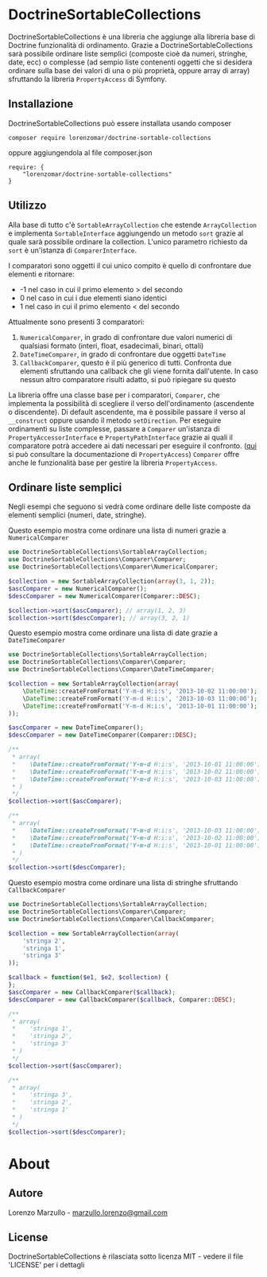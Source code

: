 DoctrineSortableCollections
=============================

DoctrineSortableCollections è una libreria che aggiunge alla libreria base di Doctrine funzionalità di ordinamento.
Grazie a DoctrineSortableCollections sarà possibile ordinare liste semplici (composte cioè da numeri, stringhe, date, ecc) o complesse (ad sempio liste contenenti oggetti che si desidera ordinare sulla base dei valori di una o più proprietà, oppure array di array) sfruttando la libreria `PropertyAccess` di Symfony.

Installazione
-------------

DoctrineSortableCollections può essere installata usando composer

```
composer require lorenzomar/doctrine-sortable-collections
```

oppure aggiungendola al file composer.json

```
require: {
    "lorenzomar/doctrine-sortable-collections"
}
```

Utilizzo
--------

Alla base di tutto c'è `SortableArrayCollection` che estende `ArrayCollection` e implementa `SortableInterface` aggiungendo un metodo `sort` grazie al quale sarà possibile ordinare la collection. L'unico parametro richiesto da `sort` è un'istanza di `ComparerInterface`.

I comparatori sono oggetti il cui unico compito è quello di confrontare due elementi e ritornare:
* -1 nel caso in cui il primo elemento > del secondo
* 0 nel caso in cui i due elementi siano identici
* 1 nel caso in cui il primo elemento < del secondo

Attualmente sono presenti 3 comparatori:

1. `NumericalComparer`, in grado di confrontare due valori numerici di qualsiasi formato (interi, float, esadecimali, binari, ottali)
2. `DateTimeComparer`, in grado di confrontare due oggetti `DateTime`
3. `CallbackComparer`, questo è il più generico di tutti. Confronta due elementi sfruttando una callback che gli viene fornita dall'utente. In caso nessun altro comparatore risulti adatto, si può ripiegare su questo

La libreria offre una classe base per i comparatori, `Comparer`, che implementa la possibilità di scegliere il verso dell'ordinamento (ascendente o discendente). Di default ascendente, ma è possibile passare il verso al `__construct` oppure usando il metodo `setDirection`.
Per eseguire ordinamenti su liste complesse, passare a `Comparer` un'istanza di `PropertyAccessorInterface` e `PropertyPathInterface` grazie ai quali il comparatore potrà accedere ai dati necessari per eseguire il confronto. ([qui](http://symfony.com/doc/current/components/property_access/index.html) si può consultare la documentazione di `PropertyAccess`)
`Comparer` offre anche le funzionalità base per gestire la libreria `PropertyAccess`.

Ordinare liste semplici
-----------------------

Negli esempi che seguono si vedrà come ordinare delle liste composte da elementi semplici (numeri, date, stringhe).

Questo esempio mostra come ordinare una lista di numeri grazie a `NumericalComparer`

```php
use DoctrineSortableCollections\SortableArrayCollection;
use DoctrineSortableCollections\Comparer\Comparer;
use DoctrineSortableCollections\Comparer\NumericalComparer;

$collection = new SortableArrayCollection(array(3, 1, 2));
$ascComparer = new NumericalComparer();
$descComparer = new NumericalComparer(Comparer::DESC);

$collection->sort($ascComparer); // array(1, 2, 3)
$collection->sort($descComparer); // array(3, 2, 1)
```

Questo esempio mostra come ordinare una lista di date grazie a `DateTimeComparer`

```php
use DoctrineSortableCollections\SortableArrayCollection;
use DoctrineSortableCollections\Comparer\Comparer;
use DoctrineSortableCollections\Comparer\DateTimeComparer;

$collection = new SortableArrayCollection(array(
    \DateTime::createFromFormat('Y-m-d H:i:s', '2013-10-02 11:00:00');
    \DateTime::createFromFormat('Y-m-d H:i:s', '2013-10-03 11:00:00');
    \DateTime::createFromFormat('Y-m-d H:i:s', '2013-10-01 11:00:00');
));

$ascComparer = new DateTimeComparer();
$descComparer = new DateTimeComparer(Comparer::DESC);

/**
 * array(
 *    \DateTime::createFromFormat('Y-m-d H:i:s', '2013-10-01 11:00:00');
 *    \DateTime::createFromFormat('Y-m-d H:i:s', '2013-10-02 11:00:00');
 *    \DateTime::createFromFormat('Y-m-d H:i:s', '2013-10-03 11:00:00');
 * )
 */
$collection->sort($ascComparer);

/**
 * array(
 *    \DateTime::createFromFormat('Y-m-d H:i:s', '2013-10-03 11:00:00');
 *    \DateTime::createFromFormat('Y-m-d H:i:s', '2013-10-02 11:00:00');
 *    \DateTime::createFromFormat('Y-m-d H:i:s', '2013-10-01 11:00:00');
 * )
 */
$collection->sort($descComparer);
```

Questo esempio mostra come ordinare una lista di stringhe sfruttando `CallbackComparer`

```php
use DoctrineSortableCollections\SortableArrayCollection;
use DoctrineSortableCollections\Comparer\Comparer;
use DoctrineSortableCollections\Comparer\CallbackComparer;

$collection = new SortableArrayCollection(array(
    'stringa 2',
    'stringa 1',
    'stringa 3'
));

$callback = function($e1, $e2, $collection) {
};
$ascComparer = new CallbackComparer($callback);
$descComparer = new CallbackComparer($callback, Comparer::DESC);

/**
 * array(
 *    'stringa 1',
 *    'stringa 2',
 *    'stringa 3'
 * )
 */
$collection->sort($ascComparer);

/**
 * array(
 *    'stringa 3',
 *    'stringa 2',
 *    'stringa 1'
 * )
 */
$collection->sort($descComparer);
```


About
=====

Autore
------

Lorenzo Marzullo - <marzullo.lorenzo@gmail.com>

License
-------

DoctrineSortableCollections è rilasciata sotto licenza MIT - vedere il file 'LICENSE' per i dettagli
